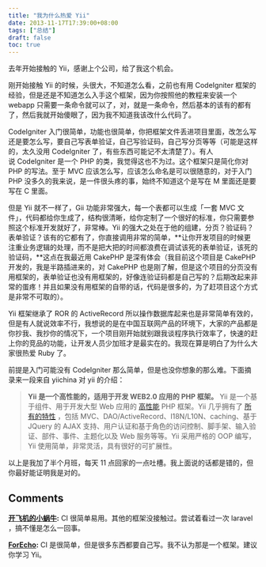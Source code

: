```yaml
---
title: "我为什么热爱 Yii"
date: 2013-11-17T17:39:00+08:00
tags: ["总结"] 
draft: false
toc: true
---
```


去年开始接触的 Yii，感谢上个公司，给了我这个机会。 

刚开始接触 Yii 的时候，头很大，不知道怎么看，之前也有用 CodeIgniter 框架的经验，但是还是不知道怎么入手这个框架，因为你按照他的教程来安装一个 webapp 只需要一条命令就可以了，对，就是一条命令，然后基本的该有的都有了，然后我就开始傻眼了，因为我不知道我该改什么代码了。 

CodeIgniter 入门很简单，功能也很简单，你把框架文件丢进项目里面，改怎么写还是要怎么写，要自己写表单验证，自己写验证码，自己写分页等等（可能是这样的，太久没用 CodeIgniter 了，有些东西可能记不太清楚了）。有人说 CodeIgniter 是一个 PHP 的类，我觉得这也不为过。这个框架只是简化你对 PHP 的写法。至于 MVC 应该怎么写，应该怎么命名是可以很随意的，对于入门 PHP 没多久的我来说，是一件很头疼的事，始终不知道这个是写在 M 里面还是要写在 C 里面。 

但是 Yii 就不一样了，Gii 功能非常强大，每一个表都可以生成「一套 MVC 文件」，代码都给你生成了，结构很清晰，给你定制了一个很好的标准，你只需要参照这个标准开发就好了，非常棒。Yii 的强大之处在于他的组建，分页？验证码？表单验证？该有的它都有了，你直接调用非常的简单，**让你开发项目的时候更注重业务逻辑的处理，而不是把大把的时间都浪费在调试该死的表单验证，该死的验证码，**这点在我最近用 CakePHP 是深有体会（我目前这个项目是 CakePHP 开发的，我是半路插进来的，对 CakePHP 也是刚了解，但是这个项目的分页没有用框架的，表单验证也没有用框架的，好像连验证码都是自己写的？后期改起来非常的蛋疼！并且如果没有用框架的自带的话，代码是很多的，为了赶项目这个方式是非常不可取的）。

Yii 框架继承了 ROR 的 ActiveRecord 所以操作数据库起来也是非常简单有效的，但是有人就说效率不行，我想说的是在中国互联网产品的环境下，大家的产品都是你抄我、我抄你的情况下，一个项目刚开始就别跟我谈程序执行效率了，快速的赶上你的竞品的功能，让开发人员少加班才是最实在的。我现在算是明白了为什么大家很热爱 Ruby 了。

前提是入门可能没有 CodeIgniter 那么简单，但是也没你想象的那么难。下面摘录来一段来自 yiichina 对 yii 的介绍： 

> **Yii 是一个高性能的，适用于开发 WEB2.0 应用的 PHP 框架。** Yii 是一个基于组件、用于开发大型 Web 应用的 [高性能](http://www.yiichina.com/performance/) PHP 框架。Yii 几乎拥有了 [所有的特性](http://www.yiichina.com/features/) ，包括 MVC、DAO/ActiveRecord、I18N/L10N、caching、基于 JQuery 的 AJAX 支持、用户认证和基于角色的访问控制、脚手架、输入验证、部件、事件、主题化以及 Web 服务等等。Yii 采用严格的 OOP 编写，Yii 使用简单，非常灵活，具有很好的可扩展性。

以上是我加了半个月班，每天 11 点回家的一点吐槽。我上面说的话都是错的，但你最好能证明我是对的。

## Comments

**[开飞机的小蜗牛](#193 "2013-11-21 17:12:00"):** CI 很简单易用。其他的框架没接触过。尝试着看过一次 laravel ，搞不懂是怎么一回事。

**[ForEcho](#194 "2013-11-21 17:20:00"):** CI 是很简单，但是很多东西都要自己写。我不认为那是一个框架。建议你学习 Yii。

